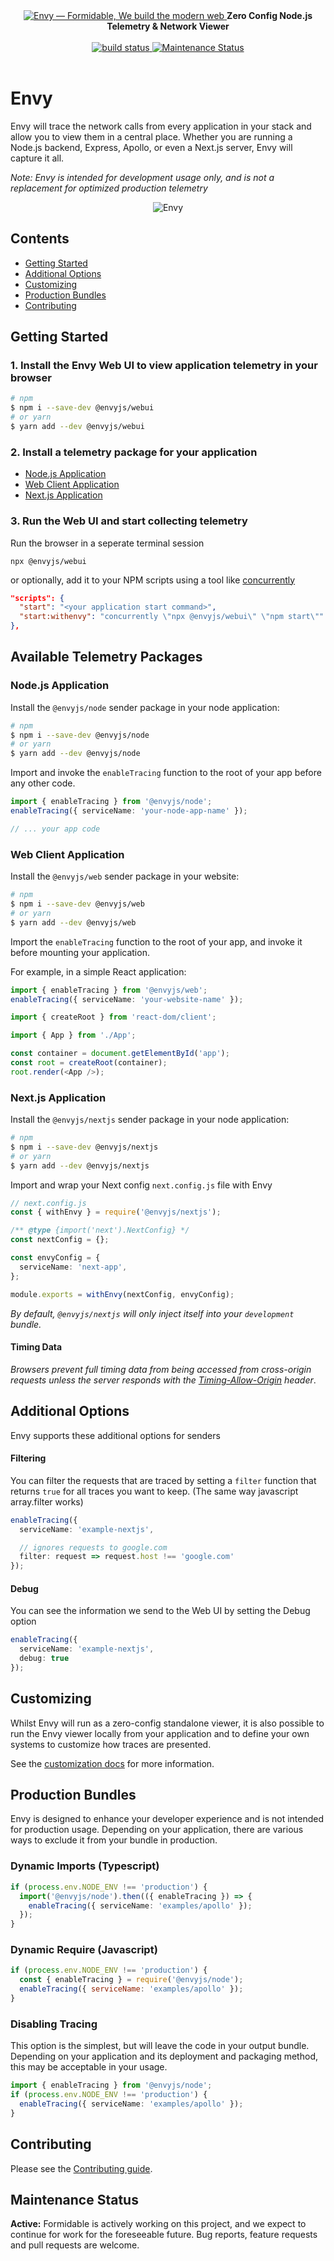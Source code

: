 <div align="center">
  <a href="https://formidable.com/open-source/" target="_blank">
    <img alt="Envy — Formidable, We build the modern web" src="./docs/images/envy-hero.png" />
  </a>

  <strong>
    Zero Config Node.js Telemetry &amp; Network Viewer
  </strong>

  <br />
  <br />

  <a href="https://github.com/FormidableLabs/envy/actions">
    <img alt="build status" src="https://github.com/FormidableLabs/envy/actions/workflows/release.yml/badge.svg">
  </a>
  <a href="https://github.com/FormidableLabs/envy#maintenance-status">
    <img alt="Maintenance Status" src="https://img.shields.io/badge/maintenance-active-green.svg" />
  </a>

  <br />
  <br />
</div>

# Envy

Envy will trace the network calls from every application in your stack and allow you to view them in a central place. Whether you are running a Node.js backend, Express, Apollo, or even a Next.js server, Envy will capture it all.

_Note: Envy is intended for development usage only, and is not a replacement for optimized production telemetry_

<div align="center">
  <img alt="Envy" src="./docs/images/envy-example.png" />
</div>

## Contents

- [Getting Started](#getting-started)
- [Additional Options](#additional-options)
- [Customizing](#customizing)
- [Production Bundles](#production-bundles)
- [Contributing](#contributing)

## Getting Started

### 1. Install the Envy Web UI to view application telemetry in your browser

```sh
# npm
$ npm i --save-dev @envyjs/webui
# or yarn
$ yarn add --dev @envyjs/webui
```

### 2. Install a telemetry package for your application

- [Node.js Application](#nodejs-application)
- [Web Client Application](#web-client-application)
- [Next.js Application](#nextjs-application)

### 3. Run the Web UI and start collecting telemetry

Run the browser in a seperate terminal session

```
npx @envyjs/webui
```

or optionally, add it to your NPM scripts using a tool like [concurrently](https://www.npmjs.com/package/concurrently)

```json
"scripts": {
  "start": "<your application start command>",
  "start:withenvy": "concurrently \"npx @envyjs/webui\" \"npm start\""
},
```

## Available Telemetry Packages

### Node.js Application

Install the `@envyjs/node` sender package in your node application:

```sh
# npm
$ npm i --save-dev @envyjs/node
# or yarn
$ yarn add --dev @envyjs/node
```

Import and invoke the `enableTracing` function to the root of your app before any other code.

```ts
import { enableTracing } from '@envyjs/node';
enableTracing({ serviceName: 'your-node-app-name' });

// ... your app code
```

### Web Client Application

Install the `@envyjs/web` sender package in your website:

```sh
# npm
$ npm i --save-dev @envyjs/web
# or yarn
$ yarn add --dev @envyjs/web
```

Import the `enableTracing` function to the root of your app, and invoke it before mounting your application.

For example, in a simple React application:

```ts
import { enableTracing } from '@envyjs/web';
enableTracing({ serviceName: 'your-website-name' });

import { createRoot } from 'react-dom/client';

import { App } from './App';

const container = document.getElementById('app');
const root = createRoot(container);
root.render(<App />);
```

### Next.js Application

Install the `@envyjs/nextjs` sender package in your node application:

```sh
# npm
$ npm i --save-dev @envyjs/nextjs
# or yarn
$ yarn add --dev @envyjs/nextjs
```

Import and wrap your Next config `next.config.js` file with Envy

```ts
// next.config.js
const { withEnvy } = require('@envyjs/nextjs');

/** @type {import('next').NextConfig} */
const nextConfig = {};

const envyConfig = {
  serviceName: 'next-app',
};

module.exports = withEnvy(nextConfig, envyConfig);
```

*By default, `@envyjs/nextjs` will only inject itself into your `development` bundle.*

#### Timing Data

_Browsers prevent full timing data from being accessed from cross-origin requests unless the server responds with the [Timing-Allow-Origin](https://developer.mozilla.org/en-US/docs/Web/HTTP/Headers/Timing-Allow-Origin) header_.

## Additional Options

Envy supports these additional options for senders

#### Filtering

You can filter the requests that are traced by setting a `filter` function that returns `true` for all traces you want to keep. (The same way javascript array.filter works)

```ts
enableTracing({ 
  serviceName: 'example-nextjs',

  // ignores requests to google.com
  filter: request => request.host !== 'google.com'
});
```

#### Debug

You can see the information we send to the Web UI by setting the Debug option

```ts
enableTracing({ 
  serviceName: 'example-nextjs',
  debug: true
});
```

## Customizing

Whilst Envy will run as a zero-config standalone viewer, it is also possible to run the Envy viewer locally from your application and to define your own systems to customize how traces are presented.

See the [customization docs](docs/customizing.md) for more information.

## Production Bundles

Envy is designed to enhance your developer experience and is not intended for production usage. Depending on your application, there are various ways to exclude it from your bundle in production.

### Dynamic Imports (Typescript)

```ts
if (process.env.NODE_ENV !== 'production') {
  import('@envyjs/node').then(({ enableTracing }) => {
    enableTracing({ serviceName: 'examples/apollo' });
  });
}
```

### Dynamic Require (Javascript)

```js
if (process.env.NODE_ENV !== 'production') {
  const { enableTracing } = require('@envyjs/node');
  enableTracing({ serviceName: 'examples/apollo' });
}
```

### Disabling Tracing

This option is the simplest, but will leave the code in your output bundle. Depending on your application and its deployment and packaging method, this may be acceptable in your usage.

```ts
import { enableTracing } from '@envyjs/node';
if (process.env.NODE_ENV !== 'production') {
  enableTracing({ serviceName: 'examples/apollo' });
}
```

## Contributing

Please see the [Contributing guide](CONTRIBUTING.md).

## Maintenance Status

**Active:** Formidable is actively working on this project, and we expect to continue for work for the foreseeable future. Bug reports, feature requests and pull requests are welcome.
